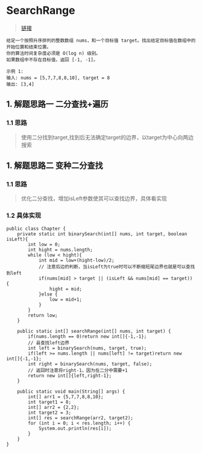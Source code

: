 # SearchRange
> [链接](https://leetcode-cn.com/problems/find-first-and-last-position-of-element-in-sorted-array/)
```
给定一个按照升序排列的整数数组 nums，和一个目标值 target。找出给定目标值在数组中的开始位置和结束位置。
你的算法时间复杂度必须是 O(log n) 级别。
如果数组中不存在目标值，返回 [-1, -1]。

示例 1:
输入: nums = [5,7,7,8,8,10], target = 8
输出: [3,4]
```
## 1. 解题思路一 二分查找+遍历
### 1.1 思路
> 使用二分找到target,找到后无法确定target的边界，以target为中心向两边搜索
## 1. 解题思路二 变种二分查找
### 1.1 思路
> 优化二分查找，增加isLeft参数使其可以查找边界，具体看实现
### 1.2 具体实现
```
public class Chapter {
    private static int binarySearch(int[] nums, int target, boolean isLeft){
        int low = 0;
        int hight = nums.length;
        while (low < hight){
            int mid = low+(hight-low)/2;
            // 注意后边的判断，当isLeft为true时可以不断缩短尾边界也就是可以查找到left
            if(nums[mid] > target || (isLeft && nums[mid] == target)) {
                hight = mid;
            }else {
                low = mid+1;
            }
        }
        return low;
    }

    public static int[] searchRange(int[] nums, int target) {
        if(nums.length == 0)return new int[]{-1,-1};
        // 县查找left边界
        int left = binarySearch(nums, target, true);
        if(left >= nums.length || nums[left] != target)return new int[]{-1,-1};
        int right = binarySearch(nums, target, false);
        // 返回时注意将right-1，因为在二分中需要+1
        return new int[]{left,right-1};
    }

    public static void main(String[] args) {
        int[] arr1 = {5,7,7,8,8,10};
        int target1 = 8;
        int[] arr2 = {2,2};
        int target2 = 3;
        int[] res = searchRange(arr2, target2);
        for (int i = 0; i < res.length; i++) {
            System.out.println(res[i]);
        }
    }
}
```